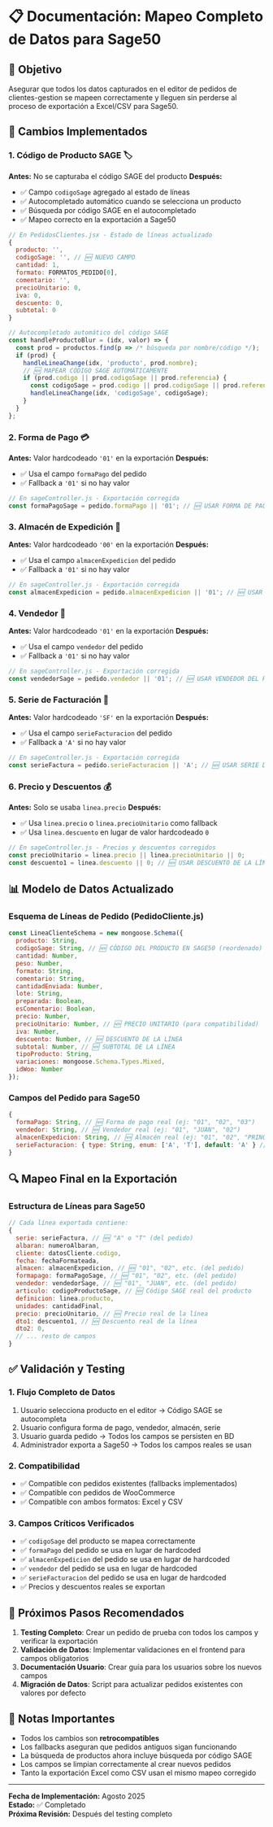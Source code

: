 # 📋 Documentación: Mapeo Completo de Datos para Sage50

## 🎯 Objetivo
Asegurar que todos los datos capturados en el editor de pedidos de clientes-gestion se mapeen correctamente y lleguen sin perderse al proceso de exportación a Excel/CSV para Sage50.

## 🔄 Cambios Implementados

### 1. **Código de Producto SAGE** 🏷️
**Antes:** No se capturaba el código SAGE del producto
**Después:** 
- ✅ Campo `codigoSage` agregado al estado de líneas
- ✅ Autocompletado automático cuando se selecciona un producto
- ✅ Búsqueda por código SAGE en el autocompletado
- ✅ Mapeo correcto en la exportación a Sage50

```javascript
// En PedidosClientes.jsx - Estado de líneas actualizado
{ 
  producto: '', 
  codigoSage: '', // 🆕 NUEVO CAMPO
  cantidad: 1, 
  formato: FORMATOS_PEDIDO[0], 
  comentario: '',
  precioUnitario: 0,
  iva: 0,
  descuento: 0,
  subtotal: 0 
}

// Autocompletado automático del código SAGE
const handleProductoBlur = (idx, valor) => {
  const prod = productos.find(p => /* búsqueda por nombre/código */);
  if (prod) {
    handleLineaChange(idx, 'producto', prod.nombre);
    // 🆕 MAPEAR CÓDIGO SAGE AUTOMÁTICAMENTE
    if (prod.codigo || prod.codigoSage || prod.referencia) {
      const codigoSage = prod.codigo || prod.codigoSage || prod.referencia;
      handleLineaChange(idx, 'codigoSage', codigoSage);
    }
  }
};
```

### 2. **Forma de Pago** 💳
**Antes:** Valor hardcodeado `'01'` en la exportación
**Después:**
- ✅ Usa el campo `formaPago` del pedido
- ✅ Fallback a `'01'` si no hay valor

```javascript
// En sageController.js - Exportación corregida
const formaPagoSage = pedido.formaPago || '01'; // 🆕 USAR FORMA DE PAGO DEL PEDIDO
```

### 3. **Almacén de Expedición** 🏪
**Antes:** Valor hardcodeado `'00'` en la exportación
**Después:**
- ✅ Usa el campo `almacenExpedicion` del pedido
- ✅ Fallback a `'01'` si no hay valor

```javascript
// En sageController.js - Exportación corregida
const almacenExpedicion = pedido.almacenExpedicion || '01'; // 🆕 USAR ALMACÉN DEL PEDIDO
```

### 4. **Vendedor** 👤
**Antes:** Valor hardcodeado `'01'` en la exportación
**Después:**
- ✅ Usa el campo `vendedor` del pedido
- ✅ Fallback a `'01'` si no hay valor

```javascript
// En sageController.js - Exportación corregida
const vendedorSage = pedido.vendedor || '01'; // 🆕 USAR VENDEDOR DEL PEDIDO
```

### 5. **Serie de Facturación** 📄
**Antes:** Valor hardcodeado `'SF'` en la exportación
**Después:**
- ✅ Usa el campo `serieFacturacion` del pedido
- ✅ Fallback a `'A'` si no hay valor

```javascript
// En sageController.js - Exportación corregida
const serieFactura = pedido.serieFacturacion || 'A'; // 🆕 USAR SERIE DEL PEDIDO
```

### 6. **Precio y Descuentos** 💰
**Antes:** Solo se usaba `linea.precio`
**Después:**
- ✅ Usa `linea.precio` o `linea.precioUnitario` como fallback
- ✅ Usa `linea.descuento` en lugar de valor hardcodeado `0`

```javascript
// En sageController.js - Precios y descuentos corregidos
const precioUnitario = linea.precio || linea.precioUnitario || 0;
const descuento1 = linea.descuento || 0; // 🆕 USAR DESCUENTO DE LA LÍNEA
```

## 📊 Modelo de Datos Actualizado

### Esquema de Líneas de Pedido (PedidoCliente.js)
```javascript
const LineaClienteSchema = new mongoose.Schema({
  producto: String,
  codigoSage: String, // 🆕 CÓDIGO DEL PRODUCTO EN SAGE50 (reordenado)
  cantidad: Number,
  peso: Number,
  formato: String,
  comentario: String,
  cantidadEnviada: Number,
  lote: String,
  preparada: Boolean,
  esComentario: Boolean,
  precio: Number,
  precioUnitario: Number, // 🆕 PRECIO UNITARIO (para compatibilidad)
  iva: Number,
  descuento: Number, // 🆕 DESCUENTO DE LA LÍNEA
  subtotal: Number, // 🆕 SUBTOTAL DE LA LÍNEA
  tipoProducto: String,
  variaciones: mongoose.Schema.Types.Mixed,
  idWoo: Number
});
```

### Campos del Pedido para Sage50
```javascript
{
  formaPago: String, // 🆕 Forma de pago real (ej: "01", "02", "03")
  vendedor: String, // 🆕 Vendedor real (ej: "01", "JUAN", "02")
  almacenExpedicion: String, // 🆕 Almacén real (ej: "01", "02", "PRINCIPAL")
  serieFacturacion: { type: String, enum: ['A', 'T'], default: 'A' } // 🆕 Serie real
}
```

## 🔍 Mapeo Final en la Exportación

### Estructura de Líneas para Sage50
```javascript
// Cada línea exportada contiene:
{
  serie: serieFactura, // 🆕 "A" o "T" (del pedido)
  albaran: numeroAlbaran,
  cliente: datosCliente.codigo,
  fecha: fechaFormateada,
  almacen: almacenExpedicion, // 🆕 "01", "02", etc. (del pedido)
  formapago: formaPagoSage, // 🆕 "01", "02", etc. (del pedido)
  vendedor: vendedorSage, // 🆕 "01", "JUAN", etc. (del pedido)
  articulo: codigoProductoSage, // 🆕 Código SAGE real del producto
  definicion: linea.producto,
  unidades: cantidadFinal,
  precio: precioUnitario, // 🆕 Precio real de la línea
  dto1: descuento1, // 🆕 Descuento real de la línea
  dto2: 0,
  // ... resto de campos
}
```

## ✅ Validación y Testing

### 1. **Flujo Completo de Datos**
1. Usuario selecciona producto en el editor → Código SAGE se autocompleta
2. Usuario configura forma de pago, vendedor, almacén, serie
3. Usuario guarda pedido → Todos los campos se persisten en BD
4. Administrador exporta a Sage50 → Todos los campos reales se usan

### 2. **Compatibilidad**
- ✅ Compatible con pedidos existentes (fallbacks implementados)
- ✅ Compatible con pedidos de WooCommerce
- ✅ Compatible con ambos formatos: Excel y CSV

### 3. **Campos Críticos Verificados**
- ✅ `codigoSage` del producto se mapea correctamente
- ✅ `formaPago` del pedido se usa en lugar de hardcoded
- ✅ `almacenExpedicion` del pedido se usa en lugar de hardcoded
- ✅ `vendedor` del pedido se usa en lugar de hardcoded
- ✅ `serieFacturacion` del pedido se usa en lugar de hardcoded
- ✅ Precios y descuentos reales se exportan

## 🚀 Próximos Pasos Recomendados

1. **Testing Completo**: Crear un pedido de prueba con todos los campos y verificar la exportación
2. **Validación de Datos**: Implementar validaciones en el frontend para campos obligatorios
3. **Documentación Usuario**: Crear guía para los usuarios sobre los nuevos campos
4. **Migración de Datos**: Script para actualizar pedidos existentes con valores por defecto

## 📝 Notas Importantes

- Todos los cambios son **retrocompatibles**
- Los fallbacks aseguran que pedidos antiguos sigan funcionando
- La búsqueda de productos ahora incluye búsqueda por código SAGE
- Los campos se limpian correctamente al crear nuevos pedidos
- Tanto la exportación Excel como CSV usan el mismo mapeo corregido

---
**Fecha de Implementación:** Agosto 2025  
**Estado:** ✅ Completado  
**Próxima Revisión:** Después del testing completo
